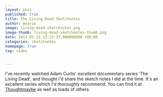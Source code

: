 ```yaml
---
layout: post
published: true
title: The Living Dead Sketchnotes
author: mearso
image: living-dead-sketchnotes.png
image-thumb: living-dead-sketchnotes-thumb.png
date: 2013-02-15 23:22:37.000000000 +00:00
categories: sketchnotes
homepage: true
tag: video


---
```


I've recently watched Adam Curtis' excellent documentary series 'The Living Dead', and thought I'd share the sketch notes I did at the time. It's an excellent series which I'd thoroughly recommend. You can find it at <a href="http://thoughtmaybe.com/the-living-dead/">Thoughtmaybe</a> as well as loads of others. 

